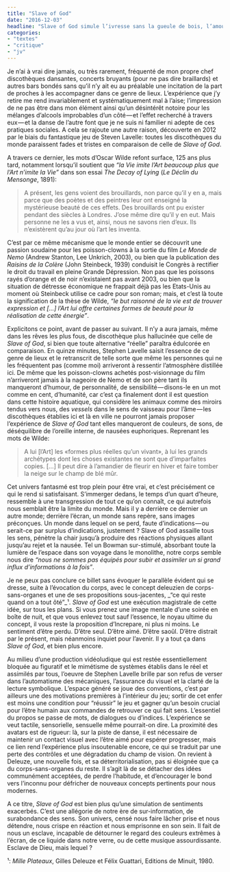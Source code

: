 ```yaml
---
title: "Slave of God"
date: "2016-12-03"
headline: "Slave of God simule l’ivresse sans la gueule de bois, l’amour sans la rupture."
categories: 
- "textes"
- "critique"
- "jv"
---
```


Je n’ai à vrai dire jamais, ou très rarement, fréquenté de mon propre chef discothèques dansantes, concerts bruyants (pour ne pas dire braillards) et autres bars bondés sans qu’il n’y ait eu au préalable une incitation de la part de proches à les accompagner dans ce genre de lieux. L’expérience que j’y retire me rend invariablement et systématiquement mal à l’aise; l’impression de ne pas être dans mon élément ainsi qu’un désintérêt notoire pour les mélanges d’alcools improbables d’un côté — et l’effet recherché à travers eux — et la danse de l’autre font que je ne suis ni familier ni adepte de ces pratiques sociales. A cela se rajoute une autre raison, découverte en 2012 par le biais du fantastique jeu de Steven Lavelle: toutes les discothèques du monde paraissent fades et tristes en comparaison de celle de _Slave of God_.

A travers ce dernier, les mots d’Oscar Wilde refont surface, 125 ans plus tard, notamment lorsqu’il soutient que _“la Vie imite l’Art beaucoup plus que l’Art n’imite la Vie”_ dans son essai _The Decay of Lying_ (_Le Déclin du Mensonge_, 1891):

> A présent, les gens voient des brouillards, non parce qu’il y en a, mais parce que des poètes et des peintres leur ont enseigné la mystérieuse beauté de ces effets. Des brouillards ont pu exister pendant des siècles à Londres. J’ose même dire qu’il y en eut. Mais personne ne les a vus et, ainsi, nous ne savons rien d’eux. Ils n’existèrent qu’au jour où l’art les inventa.

C’est par ce même mécanisme que le monde entier se découvrit une passion soudaine pour les poisson-clowns à la sortie du film _Le Monde de Nemo_ (Andrew Stanton, Lee Unkrich, 2003), ou bien que la publication des _Raisins de la Colère_ (John Steinbeck, 1939) conduisit le Congrès à rectifier le droit du travail en pleine Grande Dépression. Non pas que les poissons rayés d’orange et de noir n’existaient pas avant 2003, ou bien que la situation de détresse économique ne frappait déjà pas les Etats-Unis au moment où Steinbeck utilise ce cadre pour son roman; mais, et c’est là toute la signification de la thèse de Wilde, _“le but raisonné de la vie est de trouver expression et […] l’Art lui offre certaines formes de beauté pour la réalisation de cette énergie”_.

Explicitons ce point, avant de passer au suivant. Il n’y a aura jamais, même dans les rêves les plus fous, de discothèque plus hallucinée que celle de _Slave of God_, si bien que toute alternative “réelle” paraîtra édulcorée en comparaison. En quinze minutes, Stephen Lavelle saisit l’essence de ce genre de lieux et le retranscrit de telle sorte que même les personnes qui ne les fréquentent pas (comme moi) arriveront à ressentir l’atmosphère distillée ici. De même que les poisson-clowns achetés post-visionnage du film n’arriveront jamais à la nageoire de Nemo et de son père tant ils manqueront d’humour, de personnalité, de sensibilité — disons-le en un mot comme en cent, d’humanité, car c’est ça finalement dont il est question dans cette histoire aquatique, qui considère les animaux comme des miroirs tendus vers nous, des _vessels_ dans le sens de vaisseau pour l’âme — les discothèques établies ici et là en ville ne pourront jamais proposer l’expérience de _Slave of God_ tant elles manqueront de couleurs, de sons, de déséquilibre de l’oreille interne, de nausées euphoriques. Reprenant les mots de Wilde:

> A lui [l’Art] les «formes plus réelles qu’un vivant», à lui les grands archétypes dont les choses existantes ne sont que d’imparfaites copies. […] Il peut dire à l’amandier de fleurir en hiver et faire tomber la neige sur le champ de blé mûr.

Cet univers fantasmé est trop plein pour être vrai, et c’est précisément ce qui le rend si satisfaisant. S’immerger dedans, le temps d’un quart d’heure, ressemble à une transgression de tout ce qu’on connaît, ce qui autrefois nous semblait être la limite du monde. Mais il y a derrière ce dernier un autre monde; derrière l’écran, un monde sans repère, sans images préconçues. Un monde dans lequel on se perd, faute d’indications — ou serait-ce par surplus d’indications, justement ? Slave of God assaille tous les sens, pénètre la chair jusqu’à produire des réactions physiques allant jusqu’au rejet et la nausée. Tel un Bowman sur-stimulé, absorbant toute la lumière de l’espace dans son voyage dans le monolithe, notre corps semble nous dire _“nous ne sommes pas équipés pour subir et assimiler un si grand influx d’informations à la fois”_.

Je ne peux pas conclure ce billet sans évoquer le parallèle évident qui se dresse, suite à l’évocation du corps, avec le concept deleuzien de corps-sans-organes et une de ses propositions sous-jacentes, _“ce qui reste quand on a tout ôté”_¹. _Slave of God_ est une exécution magistrale de cette idée, sur tous les plans. Si vous prenez une image mentale d’une soirée en boîte de nuit, et que vous enlevez tout sauf l’essence, le noyau ultime du concept, il vous reste la proposition d’Increpare, ni plus ni moins. Le sentiment d’être perdu. D’être seul. D’être aimé. D’être saoûl. D’être distrait par le présent, mais néanmoins inquiet pour l’avenir. Il y a tout ça dans _Slave of God_, et bien plus encore.

Au milieu d’une production vidéoludique qui est restée essentiellement bloquée au figuratif et le mimétisme de systèmes établis dans le réel et assimilés par tous, l’oeuvre de Stephen Lavelle brille par son refus de verser dans l’automatisme des mécaniques, l’assurance du visuel et la clarté de la lecture symbolique. L’espace généré se joue des conventions, c’est par ailleurs une des motivations premières à l’intérieur du jeu; sortir de cet enfer est moins une condition pour “réussir” le jeu et gagner qu’un besoin crucial pour l’être humain aux commandes de retrouver ce qui fait sens. L’essentiel du propos se passe de mots, de dialogues ou d’indices. L’expérience se veut tactile, sensorielle, sensuelle même pourrait-on dire. La proximité des avatars est de rigueur: là, sur la piste de danse, il est nécessaire de maintenir un contact visuel avec l’être aimé pour espérer progresser, mais ce lien rend l’expérience plus insoutenable encore, ce qui se traduit par une perte des contrôles et une dégradation du champ de vision. On revient à Deleuze, une nouvelle fois, et sa déterritorialisation, pas si éloignée que ça du corps-sans-organes du reste. Il s’agit là de se détacher des idées communément acceptées, de perdre l’habitude, et d’encourager le bond vers l’inconnu pour défricher de nouveaux concepts pertinents pour nous modernes.

A ce titre, _Slave of God_ est bien plus qu’une simulation de sentiments exacerbés. C’est une allégorie de notre ère de sur-information, de surabondance des sens. Son univers, censé nous faire lâcher prise et nous détendre, nous crispe en réaction et nous emprisonne en son sein. Il fait de nous un esclave, incapable de détourner le regard des couleurs extrêmes à l’écran, de ce liquide dans notre verre, ou de cette musique assourdissante. Esclave de Dieu, mais lequel ?

¹: _Mille Plateaux_, Gilles Deleuze et Félix Guattari, Editions de Minuit, 1980.
